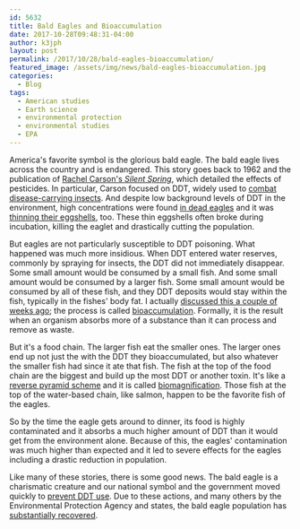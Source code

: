 ```yaml
---
id: 5632
title: Bald Eagles and Bioaccumulation
date: 2017-10-28T09:48:31-04:00
author: k3jph
layout: post
permalink: /2017/10/28/bald-eagles-bioaccumulation/
featured_image: /assets/img/news/bald-eagles-bioaccumulation.jpg
categories:
  - Blog
tags:
  - American studies
  - Earth science
  - environmental protection
  - environmental studies
  - EPA
---
```

America's favorite symbol is the glorious bald eagle.  The bald
eagle lives across the country and is endangered.  This story goes
back to 1962 and the publication of [Rachel Carson's _Silent
Spring_](http://www.rachelcarson.org/SilentSpring.aspx), which
detailed the effects of pesticides.  In particular, Carson focused
on DDT, widely used to [combat disease-carrying
insects](https://www.epa.gov/ingredients-used-pesticide-products/ddt-brief-history-and-status).
And despite low background levels of DDT in the environment, high
concentrations were found [in dead
eagles](http://www.baldeagleinfo.com/eagle/eagle11.html) and it was
[thinning their
eggshells](https://www.fws.gov/midwest/eagle/recovery/biologue.html), too.
These thin eggshells often broke during incubation, killing the
eaglet and drastically cutting the population.

But eagles are not particularly susceptible to DDT poisoning.  What
happened was much more insidious.  When DDT entered water reserves,
commonly by spraying for insects, the DDT did not immediately
disappear.  Some small amount would be consumed by a small fish.
And some small amount would be consumed by a larger fish.  Some
small amount would be consumed by all of these fish, and they DDT
deposits would stay within the fish, typically in the fishes' body
fat.  I actually [discussed this a couple of weeks
ago](/2017/10/07/wont-someone-please-think-sushi); the process is
called [bioaccumulation](https://www.ncbi.nlm.nih.gov/pubmed/1426146).
Formally, it is the result when an organism absorbs more of a
substance than it can process and remove as waste.

But it's a food chain.  The larger fish eat the smaller ones.  The
larger ones end up not just the with the DDT they bioaccumulated,
but also whatever the smaller fish had since it ate that fish.  The
fish at the top of the food chain are the biggest and build up the
most DDT or another toxin.  It's like a [reverse pyramid
scheme](http://www.investopedia.com/terms/p/pyramidscheme.asp) and
it is called
[biomagnification](http://www.biology-pages.info/D/DDTandTrophicLevels.html).
Those fish at the top of the water-based chain, like salmon, happen
to be the favorite fish of the eagles.

So by the time the eagle gets around to dinner, its food is highly
contaminated and it absorbs a much higher amount of DDT than it
would get from the environment alone.  Because of this, the eagles'
contamination was much higher than expected and it led to severe
effects for the eagles including a drastic reduction in population.

Like many of these stories, there is some good news.  The bald eagle
is a charismatic creature and our national symbol and the government
moved quickly to [prevent DDT
use](http://www.panna.org/resources/ddt-story).  Due to these
actions, and many others by the Environmental Protection Agency and
states, the bald eagle population has [substantially
recovered](https://www.cbsnews.com/news/bald-eagles-soaring-back-to-recovery-after-almost-going-extinct-in-the-1960s/).
